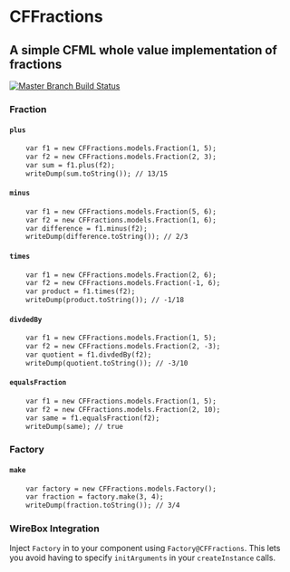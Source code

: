 # CFFractions

## A simple CFML whole value implementation of fractions

[![Master Branch Build Status](https://img.shields.io/travis/elpete/CFFractions/master.svg?style=flat-square)](https://travis-ci.org/elpete/CFFractions)


### Fraction

#### `plus`

```cfc
	var f1 = new CFFractions.models.Fraction(1, 5);
	var f2 = new CFFractions.models.Fraction(2, 3);
	var sum = f1.plus(f2);
	writeDump(sum.toString()); // 13/15
```

#### `minus`

```cfc
	var f1 = new CFFractions.models.Fraction(5, 6);
	var f2 = new CFFractions.models.Fraction(1, 6);
	var difference = f1.minus(f2);
	writeDump(difference.toString()); // 2/3
```

#### `times`

```cfc
	var f1 = new CFFractions.models.Fraction(2, 6);
	var f2 = new CFFractions.models.Fraction(-1, 6);
	var product = f1.times(f2);
	writeDump(product.toString()); // -1/18
```

#### `divdedBy`

```cfc
	var f1 = new CFFractions.models.Fraction(1, 5);
	var f2 = new CFFractions.models.Fraction(2, -3);
	var quotient = f1.divdedBy(f2);
	writeDump(quotient.toString()); // -3/10
```

#### `equalsFraction`

```cfc
	var f1 = new CFFractions.models.Fraction(1, 5);
	var f2 = new CFFractions.models.Fraction(2, 10);
	var same = f1.equalsFraction(f2);
	writeDump(same); // true
```

### Factory

#### `make`

```cfc
	var factory = new CFFractions.models.Factory();
	var fraction = factory.make(3, 4);
	writeDump(fraction.toString()); // 3/4
```

### WireBox Integration

Inject `Factory` in to your component using `Factory@CFFractions`.  This lets you avoid having to specify `initArguments` in your `createInstance` calls.